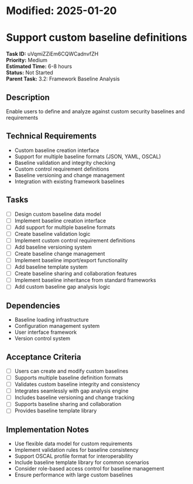 # Modified: 2025-01-20

# Support custom baseline definitions

**Task ID:** uVqmiZZiEm6CQWCadnvfZH  
**Priority:** Medium  
**Estimated Time:** 6-8 hours  
**Status:** Not Started  
**Parent Task:** 3.2: Framework Baseline Analysis

## Description
Enable users to define and analyze against custom security baselines and requirements

## Technical Requirements
- Custom baseline creation interface
- Support for multiple baseline formats (JSON, YAML, OSCAL)
- Baseline validation and integrity checking
- Custom control requirement definitions
- Baseline versioning and change management
- Integration with existing framework baselines

## Tasks
- [ ] Design custom baseline data model
- [ ] Implement baseline creation interface
- [ ] Add support for multiple baseline formats
- [ ] Create baseline validation logic
- [ ] Implement custom control requirement definitions
- [ ] Add baseline versioning system
- [ ] Create baseline change management
- [ ] Implement baseline import/export functionality
- [ ] Add baseline template system
- [ ] Create baseline sharing and collaboration features
- [ ] Implement baseline inheritance from standard frameworks
- [ ] Add custom baseline gap analysis logic

## Dependencies
- Baseline loading infrastructure
- Configuration management system
- User interface framework
- Version control system

## Acceptance Criteria
- [ ] Users can create and modify custom baselines
- [ ] Supports multiple baseline definition formats
- [ ] Validates custom baseline integrity and consistency
- [ ] Integrates seamlessly with gap analysis engine
- [ ] Includes baseline versioning and change tracking
- [ ] Supports baseline sharing and collaboration
- [ ] Provides baseline template library

## Implementation Notes
- Use flexible data model for custom requirements
- Implement validation rules for baseline consistency
- Support OSCAL profile format for interoperability
- Include baseline template library for common scenarios
- Consider role-based access control for baseline management
- Ensure performance with large custom baselines
